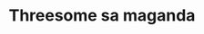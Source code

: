 ---
layout: post
title: Threesome sa maganda
duration: '20:38'
view: 222
rate: 2
video: 'https://flashservice.xvideos.com/embedframe/10568846'
category: 
 - pinay
tags: 
 - pinay-sex
 - nagparaos
 - nene
 - mokong
 - fucked
priority: 0.9
changefreq: daily
---